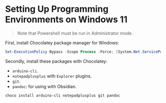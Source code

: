 # Setting Up Programming Environments on Windows 11

> Note that Powershell must be run in Administrator mode.

First, install Chocolatey package manager for Windows:

```powershell
Set-ExecutionPolicy Bypass -Scope Process -Force; [System.Net.ServicePointManager]::SecurityProtocol = [System.Net.ServicePointManager]::SecurityProtocol -bor 3072; iex ((New-Object System.Net.WebClient).DownloadString('https://community.chocolatey.org/install.ps1'))
```

Secondly, install these packages with Chocolatey:

- `arduino-cli`.
- `notepadplusplus` with `Explorer` plugins.
- `git`.
- `pandoc`: for using with Obsidian.

```powershell
choco install arduino-cli notepadplusplus git pandoc
```
